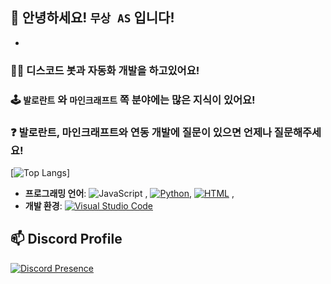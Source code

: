 ## 👋 안녕하세요! `무상 AS` 입니다!
- 
### 🧑‍💻 디스코드 봇과 자동화 개발을 하고있어요!
### 🕹️ `발로란트` 와 `마인크래프트` 쪽 분야에는 많은 지식이 있어요!
### ❓ 발로란트, 마인크래프트와 연동 개발에 질문이 있으면 언제나 질문해주세요!

[![Top Langs](https://github-readme-stats.vercel.app/api/top-langs/?username=dev-free-as)]

- **프로그래밍 언어**: ![JavaScript](https://img.shields.io/badge/-JavaScript-F7DF1E?logo=javascript&logoColor=black) , [![Python](https://img.shields.io/badge/Python-3776AB?logo=python&logoColor=fff)](#), [![HTML](https://img.shields.io/badge/HTML-%23E34F26.svg?logo=html5&logoColor=white)](#) , 
- **개발 환경**: [![Visual Studio Code](https://custom-icon-badges.demolab.com/badge/Visual%20Studio%20Code-0078d7.svg?logo=vsc&logoColor=white)](#)

## 📫 Discord Profile
[![Discord Presence](https://lanyard.cnrad.dev/api/1330038624229789746?theme=&animated=false&showDisplayName=true)](https://discord.com/users/1330038624229789746)
